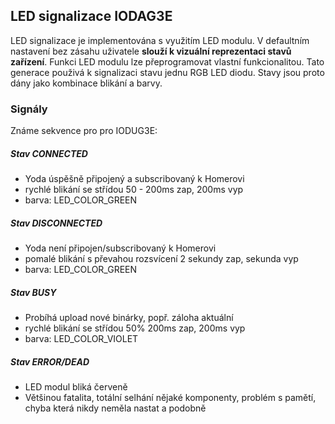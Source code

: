 ## LED signalizace IODAG3E 

LED signalizace je implementována s využitím LED modulu. V defaultním nastavení bez zásahu uživatele **slouží k vizuální reprezentaci stavů zařízení**. Funkci LED modulu lze přeprogramovat vlastní funkcionalitou. Tato generace použivá k signalizaci stavu jednu RGB LED diodu. Stavy jsou proto dány jako kombinace blikání a barvy.


### Signály

Známe sekvence pro pro IODUG3E:

##### Stav CONNECTED

* Yoda úspěšně připojený a subscribovaný k Homerovi
* rychlé blikání se střídou 50 - 200ms zap, 200ms vyp
* barva: LED_COLOR_GREEN

##### Stav DISCONNECTED

* Yoda není připojen/subscribovaný k Homerovi
* pomalé blikání s převahou rozsvícení 2 sekundy zap, sekunda vyp
* barva: LED_COLOR_GREEN

##### Stav BUSY
* Probíhá upload nové binárky, popř. záloha aktuální
* rychlé blikání se střídou 50% 200ms zap, 200ms vyp
* barva: LED_COLOR_VIOLET

##### Stav ERROR/DEAD
- LED modul bliká červeně
- Většinou fatalita, totální selhání nějaké komponenty, problém s pamětí, chyba která nikdy neměla nastat a podobně